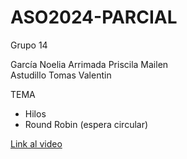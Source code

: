 # ASO2024-PARCIAL

Grupo 14

García Noelia
Arrimada Priscila Mailen	
Astudillo Tomas Valentin

TEMA
- Hilos
- Round Robin (espera circular)

<a href="https://www.youtube.com/watch?v=UeMFZG8ehCQ&ab_channel=NoeliaGarcia">Link al video</a>
